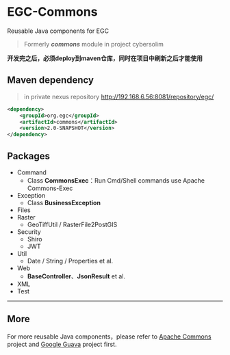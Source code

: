 # EGC-Commons

Reusable Java components for EGC
> Formerly ***commons*** module in project cybersolim

**开发完之后，必须deploy到maven仓库，同时在项目中刷新之后才能使用**

## Maven dependency

> in private nexus repository  http://192.168.6.56:8081/repository/egc/

```xml
<dependency>
    <groupId>org.egc</groupId>
    <artifactId>commons</artifactId>
    <version>2.0-SNAPSHOT</version>
</dependency>
```

## Packages

- Command
  - Class **CommonsExec**：Run Cmd/Shell commands use Apache Commons-Exec
- Exception
  - Class **BusinessException**
- Files
- Raster
  - GeoTiffUtil / RasterFile2PostGIS
- Security
  - Shiro
  - JWT
- Util
  - Date / String / Properties et al.
- Web
  - **BaseController**、**JsonResult** et al.
- XML
- Test

---

## More

For more reusable Java components，please refer to [Apache Commons](https://commons.apache.org/) project and [Google Guava](https://github.com/google/guava) project first.